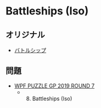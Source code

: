 # Battleships (Iso)

## オリジナル
- [バトルシップ](battleships.md)

## 問題
- [WPF PUZZLE GP 2019 ROUND 7](../questions/wpfpgp2019-7.md)
	- 8. Battleships (Iso)
